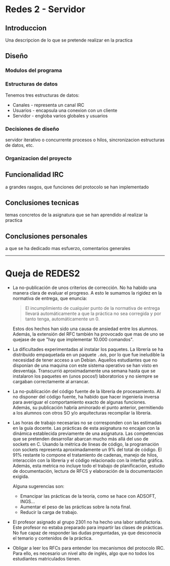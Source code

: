 
# Redes 2 - Servidor

## Introduccion
Una descripcion de lo que se pretende realizar en la practica


## Diseño

### Modulos del programa

### Estructuras de datos

Tenemos tres estructuras de datos:

* Canales  - representa un canal IRC
* Usuarios - encapsula una conexion con un cliente
* Servidor - engloba varios globales y usuarios

### Decisiones de diseño

servidor iterativo o concurrente
procesos o hilos, sincronizacion
estructuras de datos, etc.

### Organizacion del proyecto


## Funcionalidad IRC

a grandes rasgos, que funciones del protocolo se han implementado

## Conclusiones tecnicas
temas concretos de la asignatura que se han aprendido al realizar la practica

## Conclusiones personales
a que se ha dedicado mas esfuerzo, comentarios generales






---------------------------------------------------------------------------
# Queja de REDES2


* La no-publicación de unos criterios de corrección.
  No ha habido una manera clara de evaluar el progreso. A esto le
  sumamos la rigidez en la normativa de entrega, que enuncia:

  > El incumplimiento de cualquier punto de la normativa de entrega
  > llevará automáticamente a que la práctica no sea corregida y por
  > tanto tenga, automáticamente un 0.

  Estos dos hechos han sido una causa de ansiedad entre los alumnos.
  Además, la extensión del RFC también ha provocado que mas de uno
  se quejase de que "hay que implementar 10.000 comandos".

* La dificultades experimentadas al instalar los paquetes.
  La librería se ha distribuido empaquetada en un paquete `.deb`, por lo
  que fue ineludible la necesidad de tener acceso a un Debian. Aquellos
  estudiantes que no disponían de una maquina con este sistema operativo
  se han visto en desventaja. Transcurrió aproximadamente una semana hasta
  que se instalaron los paquetes en (unos pocos!) laboratorios y no
  siempre se cargaban correctamente al arrancar.

* La no-publicación del código fuente de la librería de procesamiento.
  Al no disponer del código fuente, ha habido que hacer ingeniería inversa
  para averiguar el comportamiento exacto de algunas funciones. Además,
  su publicación habría aminorado el punto anterior, permitiendo a los
  alumnos con otros SO y/o arquitecturas recompilar la librería.

* Las horas de trabajo necesarias no se corresponden con las estimadas
  en la guía docente. Las prácticas de esta asignatura no encajan con la
  dinámica establecida previamente de una asignatura. Las competencias
  que se pretenden desarrollar abarcan mucho más allá del uso de sockets
  en C. Usando la métrica de lineas de código, la programación con sockets
  representa aproximadamente un 9% del total de código. El 91% restante
  lo compone el tratamiento de cadenas, manejo de hilos, interacción con
  la libreria y el código relacionado con la interfaz gráfica. Además, esta
  metrica no incluye todo el trabajo de planificación, estudio de
  documentación, lectura de RFCS y elaboración de la documentación exigida.

  Alguna sugerencias son:
  + Emancipar las prácticas de la teoría, como se hace con ADSOFT, INGS...
  + Aumentar el peso de las prácticas sobre la nota final.
  + Reducir la carga de trabajo.

* El profesor asignado al grupo 2301 no ha hecho una labor satisfactoria.
  Este profesor no estaba preparado para impartir las clases de prácticas.
  No fue capaz de responder las dudas preguntadas, ya que desconocía el
  temario y contenidos de la práctica.

* Obligar a leer los RFCs para entender los mecanismos del protocolo IRC.
  Para ello, es necesario un nivel alto de inglés, algo que no todos los
  estudiantes matriculados tienen.
